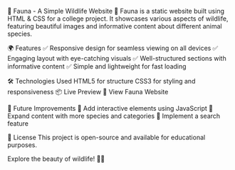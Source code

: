 🦜 Fauna - A Simple Wildlife Website 🌿
Fauna is a static website built using HTML & CSS for a college project. It showcases various aspects of wildlife, featuring beautiful images and informative content about different animal species.

🌍 Features
✅ Responsive design for seamless viewing on all devices
✅ Engaging layout with eye-catching visuals
✅ Well-structured sections with informative content
✅ Simple and lightweight for fast loading

🛠️ Technologies Used
HTML5 for structure
CSS3 for styling and responsiveness
📦 Live Preview
🔗 View Fauna Website

🎯 Future Improvements
🔹 Add interactive elements using JavaScript
🔹 Expand content with more species and categories
🔹 Implement a search feature

📜 License
This project is open-source and available for educational purposes.

Explore the beauty of wildlife! 🐾🌱
